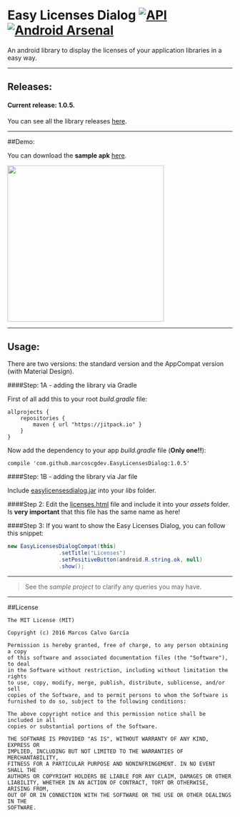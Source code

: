 # Easy Licenses Dialog  [![API](https://img.shields.io/badge/API-9%2B-blue.svg?style=flat)](https://android-arsenal.com/api?level=9) [![Android Arsenal](https://img.shields.io/badge/Android%20Arsenal-Easy%20Licenses%20Dialog-brightgreen.svg?style=flat)](http://android-arsenal.com/details/1/3754)

An android library to display the licenses of your application libraries in a easy way.

---

## Releases:

#### Current release: 1.0.5.

You can see all the library releases [here](https://github.com/marcoscgdev/EasyLicensesDialog/releases).

---

##Demo:

You can download the **sample apk** [here](https://github.com/marcoscgdev/EasyLicensesDialog/blob/master/app-debug.apk?raw=true).

<img src="https://raw.githubusercontent.com/marcoscgdev/EasyLicensesDialog/master/device-2016-06-21-005826.gif" width="350">

---

## Usage:

There are two versions: the standard version and the AppCompat version (with Material Design).

####Step: 1A - adding the library via Gradle

First of all add this to your root *build.gradle* file:

```
allprojects {
    repositories {
        maven { url "https://jitpack.io" }
    }
}
```

Now add the dependency to your app *build.gradle* file (**Only one!!**):

```
compile 'com.github.marcoscgdev.EasyLicensesDialog:1.0.5'
```

####Step: 1B - adding the library via Jar file

Include [easylicensesdialog.jar](https://github.com/marcoscgdev/EasyLicensesDialog/tree/master/JAR%20files) into your *libs* folder.

####Step 2:
Edit the [licenses.html](https://github.com/marcoscgdev/EasyLicensesDialog/tree/master/app/src/main/assets) file and include it into your *assets* folder. Is **very important** that this file has the same name as here!

####Step 3:
If you want to show the Easy Licenses Dialog, you can follow this snippet:

```java
new EasyLicensesDialogCompat(this)
                .setTitle("Licenses")
                .setPositiveButton(android.R.string.ok, null)
                .show();
```

---
>See the *sample project* to clarify any queries you may have.

---

##License

```
The MIT License (MIT)

Copyright (c) 2016 Marcos Calvo García

Permission is hereby granted, free of charge, to any person obtaining a copy
of this software and associated documentation files (the "Software"), to deal
in the Software without restriction, including without limitation the rights
to use, copy, modify, merge, publish, distribute, sublicense, and/or sell
copies of the Software, and to permit persons to whom the Software is
furnished to do so, subject to the following conditions:

The above copyright notice and this permission notice shall be included in all
copies or substantial portions of the Software.

THE SOFTWARE IS PROVIDED "AS IS", WITHOUT WARRANTY OF ANY KIND, EXPRESS OR
IMPLIED, INCLUDING BUT NOT LIMITED TO THE WARRANTIES OF MERCHANTABILITY,
FITNESS FOR A PARTICULAR PURPOSE AND NONINFRINGEMENT. IN NO EVENT SHALL THE
AUTHORS OR COPYRIGHT HOLDERS BE LIABLE FOR ANY CLAIM, DAMAGES OR OTHER
LIABILITY, WHETHER IN AN ACTION OF CONTRACT, TORT OR OTHERWISE, ARISING FROM,
OUT OF OR IN CONNECTION WITH THE SOFTWARE OR THE USE OR OTHER DEALINGS IN THE
SOFTWARE.
```
